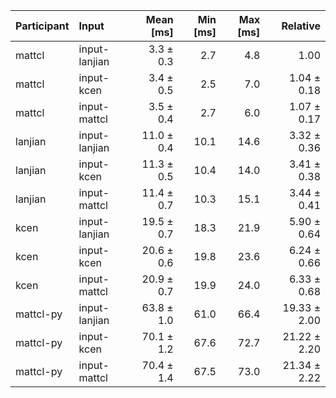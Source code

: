 | Participant | Input | Mean [ms] | Min [ms] | Max [ms] | Relative |
|:---|:---|---:|---:|---:|---:|
| mattcl | input-lanjian | 3.3 ± 0.3 | 2.7 | 4.8 | 1.00 |
| mattcl | input-kcen | 3.4 ± 0.5 | 2.5 | 7.0 | 1.04 ± 0.18 |
| mattcl | input-mattcl | 3.5 ± 0.4 | 2.7 | 6.0 | 1.07 ± 0.17 |
| lanjian | input-lanjian | 11.0 ± 0.4 | 10.1 | 14.6 | 3.32 ± 0.36 |
| lanjian | input-kcen | 11.3 ± 0.5 | 10.4 | 14.0 | 3.41 ± 0.38 |
| lanjian | input-mattcl | 11.4 ± 0.7 | 10.3 | 15.1 | 3.44 ± 0.41 |
| kcen | input-lanjian | 19.5 ± 0.7 | 18.3 | 21.9 | 5.90 ± 0.64 |
| kcen | input-kcen | 20.6 ± 0.6 | 19.8 | 23.6 | 6.24 ± 0.66 |
| kcen | input-mattcl | 20.9 ± 0.7 | 19.9 | 24.0 | 6.33 ± 0.68 |
| mattcl-py | input-lanjian | 63.8 ± 1.0 | 61.0 | 66.4 | 19.33 ± 2.00 |
| mattcl-py | input-kcen | 70.1 ± 1.2 | 67.6 | 72.7 | 21.22 ± 2.20 |
| mattcl-py | input-mattcl | 70.4 ± 1.4 | 67.5 | 73.0 | 21.34 ± 2.22 |
